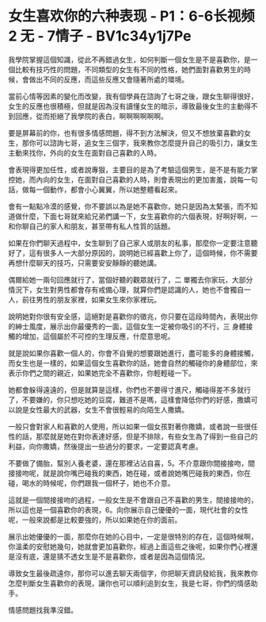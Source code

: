 # 女生喜欢你的六种表现 - P1：6-6长视频2 无 - 7情子 - BV1c34y1j7Pe

我學院掌握這個知識，從此不再錯過女生，如何判斷一個女生是不是喜歡你，是一個比較有技巧性的問題，不同類型的女生有不同的性格，她們面對喜歡男生的時候，會做出不同的反應，而這些反應又會隨著所處的環境。

當前心情等因素的變化而改變，我有個學員在諮詢了七哥之後，跟女生聊得很好，女生的反應也很積極，但就是因為沒有讀懂女生的暗示，導致最後女生的主動得不到回應，從而拒絕了我學院的表白，啊啊啊啊啊啊。

要是屏幕前的你，也有很多情感問題，得不到方法解決，但又不想放棄喜歡的女生，那你可以諮詢七哥，追女生三個字，我來教你怎麼提升自己的吸引力，讓女生主動來找你，外向的女生在面對自己喜歡的人時。

會表現得更加任性，或者說專狠，主要目的是為了考驗這個男生，是不是有能力掌控她，而內向的女生，在面對自己喜歡的人時，則會表現出的更加害羞，說每一句話，做每一個動作，都會小心翼翼，所以她整體看起來。

會有一點點冷漠的感覺，你不要誤以為是她不喜歡你，她只是因為太緊張，而不知道做什麼，下面七哥就來給兄弟們講一下，女生喜歡你的六個表現，好啊好啊，一 和你聊自己的家人和朋友，甚至帶有私人性質的話題。

如果在你們聊天過程中，女生聊到了自己家人或朋友的私事，那麼你一定要注意聽好了，這有很多人一大部分原因的，說明她已經喜歡上你了，這個時候，你不需要再想什麼聊天的技巧，只需要安安靜靜的聽她講。

偶爾給她一兩句回應就行了，當個好聽的觀眾就行了，二 單獨去你家玩，大部分情況下，女生對男性都會存有戒備心理，就算你們是認識的人，她也不會獨自一人，前往男性的朋友家裡，如果女生來你家裡玩。

說明她對你很有安全感，這絕對是喜歡你的徵兆，你只要在這段時間內，表現出你的紳士風度，展示出你最優秀的一面，這個女生一定被你吸引的不行，三 身體接觸的增加，這個屬於不可控的生理反應，什麼意思呢。

就是說如果你喜歡一個人的，你會不自覺的想要跟她進行，盡可能多的身體接觸，而女生也是一樣的，如果這個女生喜歡你的話，她會自然的觸碰你的身體部位，來表示你們之間的親近，如果她完全不喜歡你，你輕輕碰一下。

她都會躲得遠遠的，但是就算是這樣，你們也不要得寸進尺，觸碰得差不多就行了，不要嫌的，你只想吃她的豆腐，難道不是嗎，這樣會降低你們的好感，撒嬌可以說是女性最大的武器，女生不會很輕易的向陌生人撒嬌。

一般只會對家人和喜歡的人使用，所以如果一個女孩對著你撒嬌，或者說一些很任性的話，那麼就是她在對你表達好感，但是不排除，有些女生為了得到一些自己的利益，向你撒嬌，然後提出一些過分的要求，一定要認真考慮。

不要做了備胎，幫別人養老婆，還在那裡沾沾自喜，5。不介意跟你間接接吻，間接接吻呢，就是說你嘴巴碰我的東西，她在碰，或者說她嘴巴碰我的東西，你在碰，喝水的時候呢，你們跟我一個杯子，她也不介意。

這就是一個間接接吻的過程，一般女生是不會跟自己不喜歡的男生，間接接吻的，所以這也是一個喜歡你的表現，6。向你展示自己優優的一面，現代社會的女性呢，一般來說都是比較要強的，所以如果她在你的面前。

展示出她優優的一面，那麼你在她的心目中，一定是很特別的存在，這個時候啊，你溫柔的安慰她幾句，她就會更加喜歡你，經過上面這些之後呢，如果你們心裡還是沒有底，還是猜不透女生是不是喜歡你，或者是因為這個情況。

導致女生最後疏遠你，那你可以進去聊天兩個字，你把聊天資訊發給我，我來教你怎麼判斷女生喜歡你的表現，讓你也可以順利追到女生，我是七哥，你們的情感助手。

情感問題找我準沒錯。